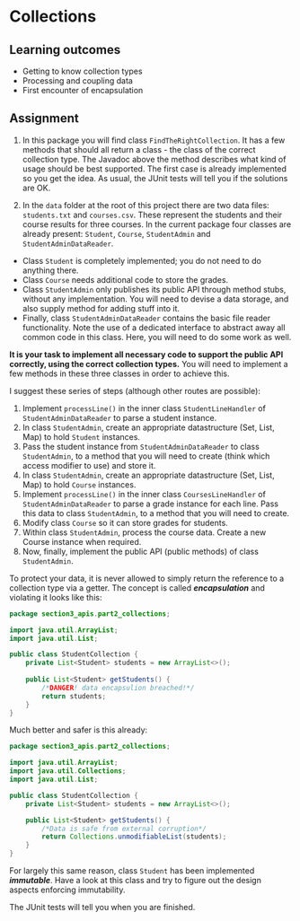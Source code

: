 # Collections

## Learning outcomes
* Getting to know collection types 
* Processing and coupling data
* First encounter of encapsulation

## Assignment 

1. In this package you will find class `FindTheRightCollection`. 
It has a few methods that should all return a class - the class of the correct 
collection type. The Javadoc above the method describes what kind of usage should be best supported.
The first case is already implemented so you get the idea.
As usual, the JUnit tests will tell you if the solutions are OK.

2. In the `data` folder at the root of this project there are two data files: `students.txt` and `courses.csv`. 
These represent the students and their course results for three courses. 
In the current package four classes are already present: `Student`, `Course`, `StudentAdmin` and `StudentAdminDataReader`.  
 
- Class `Student` is completely implemented; you do not need to do anything there.   
- Class `Course` needs additional code to store the grades.  
- Class `StudentAdmin` only publishes its public API through method stubs, without any implementation. You will need to devise a data storage, and also supply method for adding stuff into it. 
- Finally, class `StudentAdminDataReader` contains the basic file reader functionality. Note the use of a dedicated interface to abstract away all common code in this class. Here, you will need to do some work as well.
    
**It is your task to implement all necessary code to support the public API correctly, using the correct collection types.**
You will need to implement a few methods in these three classes in order to achieve this.

I suggest these series of steps (although other routes are possible):

1. Implement `processLine()` in the inner class `StudentLineHandler` of `StudentAdminDataReader` to parse a student instance.
2. In class `StudentAdmin`, create an appropriate datastructure (Set, List, Map) to hold `Student` instances.
3. Pass the student instance from `StudentAdminDataReader` to class `StudentAdmin`, to a method that you will need to create (think which access modifier to use) and store it.
4. In class `StudentAdmin`, create an appropriate datastructure (Set, List, Map) to hold `Course` instances.
5. Implement `processLine()` in the inner class `CoursesLineHandler` of `StudentAdminDataReader` to parse a grade instance for each line. Pass this data to class `StudentAdmin`, to a method that you will need to create.
6. Modify class `Course` so it can store grades for students.
7. Within class `StudentAdmin`, process the course data. Create a new Course instance when required.
8. Now, finally, implement the public API (public methods) of class `StudentAdmin`.



To protect your data, it is never allowed to simply return the reference to a collection type via a getter. The concept is called **_encapsulation_** and violating it looks like this:

```java
package section3_apis.part2_collections;

import java.util.ArrayList;
import java.util.List;

public class StudentCollection {
    private List<Student> students = new ArrayList<>();
    
    public List<Student> getStudents() {
        /*DANGER! data encapsulion breached!*/
        return students;
    }
}
```

Much better and safer is this already:

```java
package section3_apis.part2_collections;

import java.util.ArrayList;
import java.util.Collections;
import java.util.List;

public class StudentCollection {
    private List<Student> students = new ArrayList<>();

    public List<Student> getStudents() {
        /*Data is safe from external corruption*/
        return Collections.unmodifiableList(students);
    }
}
```

For largely this same reason, class `Student` has been implemented **_immutable_**. Have a look at this class and 
try to figure out the design aspects enforcing immutability.

The JUnit tests will tell you when you are finished.
